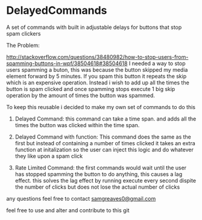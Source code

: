# DelayedCommands
A set of commands with built in adjustable delays for buttons that stop spam clickers



The Problem:

http://stackoverflow.com/questions/38480982/how-to-stop-users-from-spamming-buttons-in-wpf/38504618#38504618
I needed a way to stop users spamming a buton, this was because the button skipped my media element forward by 5 minutes. If you spam this button it repeats the skip which is an expensive operation. Instead i wish to add up all the times the button is spam clicked and once spamming stops execute 1 big skip operation by the amount of times the button was spammed.

To keep this reusable i decided to make my own set of commands to do this

1. Delayed Command: this command can take a time span. and adds all the times the button was clicked within the time span.

2. Delayed Command with function: This command does the same as the first but instead of containing a number of times clicked it takes an extra function at initalization so the user can inject this logic and do whatever they like upon a spam click

3. Rate Limited Command: the first commands would wait until the user has stopped spamming the button to do anything, this causes a lag effect. this solves the lag effect by running execute every second dispite the number of clicks but does not lose the actual number of clicks

any questions feel free to contact samgreaves0@gmail.com

feel free to use and alter and contribute to this git
